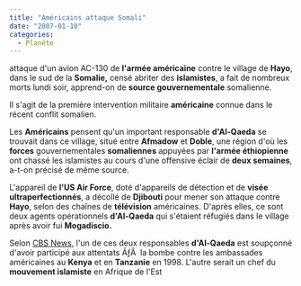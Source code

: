 ```yaml
---
title: "Américains attaque Somali"
date: "2007-01-10"
categories: 
  - Planéte
---
```


attaque d'un avion AC-130 de **l'armée américaine** contre le village de **Hayo**, dans le sud de la **Somalie,** censé abriter des **islamistes**, a fait de nombreux morts lundi soir, apprend-on de **source gouvernementale** somalienne.

Il s'agit de la première intervention militaire **américaine** connue dans le récent conflit somalien.

Les **Américains** pensent qu'un important responsable **d'Al-Qaeda** se trouvait dans ce village, situé entre **Afmadow** et **Doble**, une région d'où les **forces** gouvernementales **somaliennes** appuyées par **l'armée éthiopienne** ont chassé les islamistes au cours d'une offensive éclair de **deux semaines**, a-t-on précisé de même source.

L'appareil de **l'US Air Force**, doté d'appareils de détection et de **visée ultraperfectionnés**, a décollé de **Djibouti** pour mener son attaque contre **Hayo**, selon des chaînes de **télévision** américaines. D'après elles, ce sont deux agents opérationnels **d'Al-Qaeda** qui s'étaient réfugiés dans le village après avoir fui **Mogadiscio.**

Selon [CBS News](http://www.cbsnews.com/stories/2007/01/08/world/main2335451.shtml), l'un de ces deux responsables **d'Al-Qaeda** est soupçonné d'avoir participé aux attentats ÃƒÂ  la bombe contre les ambassades américaines au **Kenya** et en **Tanzanie** en 1998. L'autre serait un chef du **mouvement islamiste** en Afrique de l'Est
